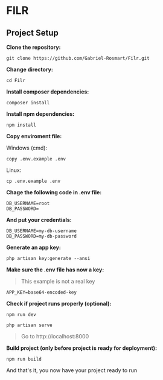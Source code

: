 # FILR

## **Project Setup**

**Clone the repository:**

```
git clone https://github.com/Gabriel-Rosmart/Filr.git
```

**Change directory:**

```
cd Filr
```

**Install composer dependencies:**

```
composer install
```

**Install npm dependencies:**
```
npm install
```

**Copy enviroment file:**

Windows (cmd):

```
copy .env.example .env
```

Linux:

```
cp .env.example .env
```

**Chage the following code in .env file:**

```
DB_USERNAME=root
DB_PASSWORD=
```

**And put your credentials:**

```
DB_USERNAME=my-db-username
DB_PASSWORD=my-db-password
```

**Generate an app key:**

```
php artisan key:generate --ansi
```

**Make sure the .env file has now a key:**
> This example is not a real key
```
APP_KEY=base64-encoded-key
```

**Check if project runs properly (optional):**

```
npm run dev
```
```
php artisan serve
```

> Go to http://localhost:8000

**Build project (only before project is ready for deployment):**

```
npm run build
```

And that's it, you now have your project ready to run
